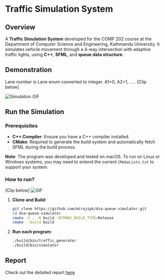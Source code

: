# Traffic Simulation System

## Overview

A **Traffic Simulation System** developed for the COMP 202 course at the Department of Computer Science and Engineering, Kathmandu University. It simulates vehicle movement through a 4-way intersection with adaptive traffic lights, using **C++**, **SFML**, and  **queue data structure**.

## Demonstration
Lane number is Lane enum converted to integer. A1=0, A2=1, .....
[Clip below]

![Simulation GIF](assets/Clip.gif)

## Run the Simulation

### Prerequisites
- **C++ Compiler**: Ensure you have a C++ compiler installed.
- **CMake**: Required to generate the build system and automatically fetch SFML during the build process.

**Note**: The program was developed and tested on macOS. To run on Linux or Windows systems, you may need to extend the current `CMakeLists.txt` to support your system.

### How to run?
[Clip below]
![GIF](assets/demo.gif)
1. **Clone and Build**:
   ```bash
   git clone https://github.com/mirajspk/dsa-queue-simulator.git
   cd dsa-queue-simulator
   cmake -S . -B build -DCMAKE_BUILD_TYPE=Release
   cmake --build build

2. **Run each program**:
    ```bash
    ./build/bin/traffic_generator
    ./build/bin/simulator
 ## Report
 Check out the detailed report [here](docs/Report.pdf)